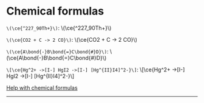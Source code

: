 # Chemical formulas

`\(\ce{^227_90Th+}\)`:
\\(\ce{^227_90Th+}\\)

`\(\ce{CO2 + C -> 2 CO}\)`:
\\(\ce{CO2 + C -> 2 CO}\\)

`\(\ce{A\bond{-}B\bond{=}C\bond{#}D}\)`:
\\(\ce{A\bond{-}B\bond{=}C\bond{#}D}\\)

`\[\ce{Hg^2+ ->[I-] HgI2 ->[I-] [Hg^{II}I4]^2-}\]`:
\\[\ce{Hg^2+ ->[I-] HgI2 ->\[I-\] \[Hg^{II}I4\]^2-}\\]

[Help with chemical formulas][mhchem]
________________________________________________________________________________
<script src="https://cdn.jsdelivr.net/npm/mathjax@3.2.0/es5/tex-chtml.js" integrity="sha256-z47L98YXVhVIaY0uyDzt675P5Ea+w3RsPh9VD5NuoTY=" crossorigin="anonymous"></script>
[mhchem]: https://mhchem.github.io/MathJax-mhchem/
